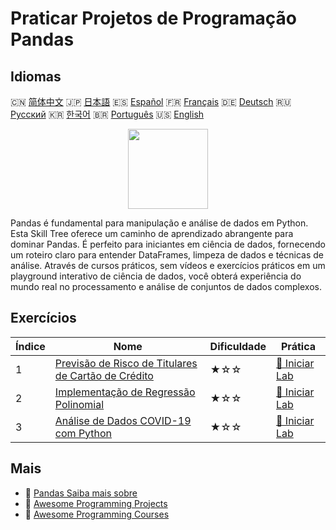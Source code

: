 # Praticar Projetos de Programação Pandas

## Idiomas

🇨🇳 [简体中文](README_zh.md) 🇯🇵 [日本語](README_ja.md) 🇪🇸 [Español](README_es.md) 🇫🇷 [Français](README_fr.md) 🇩🇪 [Deutsch](README_de.md) 🇷🇺 [Русский](README_ru.md) 🇰🇷 [한국어](README_ko.md) 🇧🇷 [Português](README_pt.md) 🇺🇸 [English](README.md) 

<div align="center">
<img width="128px" src="https://file.labex.io/path/qhqKKAjZr3K5.png">
</div>

Pandas é fundamental para manipulação e análise de dados em Python. Esta Skill Tree oferece um caminho de aprendizado abrangente para dominar Pandas. É perfeito para iniciantes em ciência de dados, fornecendo um roteiro claro para entender DataFrames, limpeza de dados e técnicas de análise. Através de cursos práticos, sem vídeos e exercícios práticos em um playground interativo de ciência de dados, você obterá experiência do mundo real no processamento e análise de conjuntos de dados complexos.

## Exercícios

|   Índice | Nome                                                                                                                              | Dificuldade   | Prática                                                                                                    |
|----------|-----------------------------------------------------------------------------------------------------------------------------------|---------------|------------------------------------------------------------------------------------------------------------|
|        1 | [Previsão de Risco de Titulares de Cartão de Crédito](https://labex.io/pt/courses/project-credit-card-holder-risk-prediction)     | ★☆☆           | [🚀 Iniciar Lab](https://labex.io/pt/courses/project-credit-card-holder-risk-prediction)                   |
|        2 | [Implementação de Regressão Polinomial](https://labex.io/pt/courses/project-polynomial-regression-implementation-and-application) | ★☆☆           | [🚀 Iniciar Lab](https://labex.io/pt/courses/project-polynomial-regression-implementation-and-application) |
|        3 | [Análise de Dados COVID-19 com Python](https://labex.io/pt/courses/project-covid-19-data-statistics)                              | ★☆☆           | [🚀 Iniciar Lab](https://labex.io/pt/courses/project-covid-19-data-statistics)                             |

## Mais

- 🔗 [Pandas Saiba mais sobre](https://labex.io/pt/skilltrees/pandas)
- 🔗 [Awesome Programming Projects](https://github.com/labex-labs/awesome-programming-projects)
- 🔗 [Awesome Programming Courses](https://github.com/labex-labs/awesome-programming-courses)

